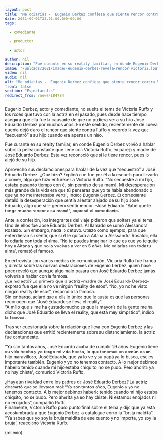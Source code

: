 ```yaml
---
layout: post
title: "Me odiarías -  Eugenio Derbez confiesa que siente rencor contra Victoria Ruffo; piden que olvide"
date: 2021-06-01T22:02:00.000-06:00
tags:
  
  - comediante
  
  - productor
  
  - actor
  
author: nil
description: "Fue durante en su reality familiar, en donde Eugenio Derbez volvió a hablar sobre la pelea constante que tiene con Victoria Ruffo, ex pareja y madre de José Eduardo Derbez. Admitió que le tiene rencor. "
image: "/uploads/2021/images-eugenio-derbez-revela-rencor-victoria.jpg"
video: nil
audio: nil
alt: "Me odiarías -  Eugenio Derbez confiesa que siente rencor contra Victoria Ruffo; piden que olvide"
front: false
section: "Espectáculos"
redirect_from: /news/184784
---
```


Eugenio Derbez, actor y comediante, no suelta el tema de Victoria Ruffo y los roces que tuvo con la actriz en el pasado, pues desde hace tiempo asegura que ella fue la causante de que no pudiera ver a su hijo José Eduardo Derbez por muchos años. En este sentido, recientemente de nueva cuenta dejó claro el rencor que siente contra Ruffo y recordó la vez que “secuestró” a su hijo cuando era apenas un niño. 

Fue durante en su reality familiar, en donde Eugenio Derbez volvió a hablar sobre la pelea constante que tiene con Victoria Ruffo, ex pareja y madre de José Eduardo Derbez. Esta vez reconoció que sí le tiene rencor, pues lo alejó de su hijo. 

Aprovechó sus declaraciones para hablar de la vez que “secuestró” a José Eduardo Derbez. ¿Qué hizo? Explicó que fue por él a la escuela para llevarlo a comer, algo que hizo enfurecer a Victoria Ruffo. “No secuestré a mi hijo, estaba pasando tiempo con él, sin permiso de su mamá. Mi desesperación más grande de la vida era que tú pensaras que yo te había abandonado o que ya no me interesaba verte”, indicó Eugenio Derbez. El comediante detalló la desesperación que sentía al estar alejado de su hijo José Eduardo, algo que sí le generó sentir rencor. -José Eduardo “Sabe que le tengo mucho rencor a su mamá”, expresó el comediante. 

Ante la confesión, los integrantes del viaje pidieron que soltara ya el tema. Uno de ellos fue José Eduardo Derbez. Al llamado se sumó Alessandra Rosaldo. Sin embargo, nada lo detuvo. Utilizó como ejemplo, para que entendieran su sentir, que sí él le quitara a Aitana a Alessandra Rosaldo, ella lo odiaría con toda el alma. “No te puedes imaginar lo que es que yo te quite hoy a Aitana y que no la vuelvas a ver en 5 años. Me odiarías con toda tu alma”, remató el famoso. 

En entrevista con varios medios de comunicación, Victoria Ruffo fue franca y directa sobre las nuevas declaraciones de Eugenio Derbez, quien hace poco reveló que aunque algo malo pasara con José Eduardo Derbez jamás volvería a hablar con la famosa.  
¿Le molestó? Lo primero que la actriz –madre de José Eduardo Derbez– expresó fue que ella no ve ningún “reality de esos”. “No, yo no he visto ningún reality de esos”, respondió la famosa.  
Sin embargo, aclaró que a ella lo único que le gusta es que las personas reconocen que “José Eduardo se lleva el reality”.  
“A mí lo que sí me ha gustado mucho es que la mayoría de la gente me ha dicho que José Eduardo se lleva el reality, que está muy simpático”, indicó la famosa.  

Tras ser cuestionada sobre la relación que lleva con Eugenio Derbez y las declaraciones que emitió recientemente sobre su distanciamiento, la actriz fue contundente. 

 “Ya son tantos años, José Eduardo acaba de cumplir 29 años. Eugenio tiene su vida hecha y yo tengo mi vida hecha, lo que tenemos en común es un hijo maravilloso, José Eduardo, que ya lo ve y su papá ya lo busca, eso es importante también. Eugenio y yo no tenemos contacto. A lo mejor debimos haberlo tenido cuando mi hijo estaba chiquito, no se pudo. Pero ahorita ya no hay chiste”, comunicó Victoria Ruffo. 

 ¿Hay aún rivalidad entre los padres de José Eduardo Derbez? La actriz descartó que se llevaran mal: 
 “Ya son tantos años, Eugenio y yo no tenemos contacto. A lo mejor debimos haberlo tenido cuando mi hijo estaba chiquito, no se pudo. Pero ahorita ya no hay chiste. Ni estamos enojados ni no enojados”, compartió Ruffo.  
Finalmente, Victoria Ruffo puso punto final sobre el tema y dijo que ya está acostumbrada a que Eugenio Derbez la catalogue como la “bruja maldita”.
“Ya sabes que yo soy la bruja maldita de ese cuento y no importa, yo soy la bruja”, reaccionó Victoria Ruffo.  


(milenio)